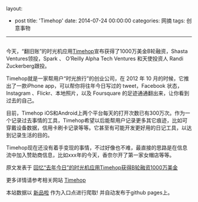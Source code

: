 layout: 
  - post 
title: 'Timehop' 
date: 2014-07-24 00:00:00 
categories: 网摘 
tags: 创意事物 
---

<p><img src="http://a.36krcnd.com/photo/2014/c85e1a982e400ba0219fe194d68b403f.jpg" alt=""/></p>

<p>今天，“翻旧账”的时光机应用<a target="_blank" data-no-turbolink="true" href="http://www.36kr.com/p/210719.html">Timehop</a>宣布获得了1000万美金B轮融资，Shasta Ventures领投，Spark 、 O’Reilly Alpha Tech Ventures 和天使投资人 Randi Zuckerberg跟投。</p>

<p>Timehop就是一家帮用户“时光旅行”的创业公司，在 2012 年 10 月的时候，它推出了一款iPhone app，可以帮你将往年今日写过的 tweet，Facebook 状态，Instagram 、Flickr、本地照片，以及 Foursquare 的足迹通通翻出来，让你看到过去的自己。</p>

<p>目前，Timehop iOS和Android上两个平台每天的打开次数已有300万次。作为一个记录过去事情的工具，Timehop希望以后能帮用户记录更多其它痕迹，比如可穿戴设备数据，信用卡刷卡记录等等。它甚至有可能开发更好用的日记工具，以达到记录生活的目的。</p>

<p>Timehop现在还没有着手变现的事情，不过好像也不难，最直接的思路是在信息流中加入赞助商信息，比如xxx年的今天，香奈尔开了第一家女帽店等等。</p>
					<p></p>
					<p></p>  



原文发表于 [回忆“去年今日”的时光机应用Timehop获得B轮融资1000万美金](http://www.36kr.com/p/214009.html)  

更多详情请参考相关网站 [Timehop](http://timehop.com/)  

本站数据以 [新品啦](http://xinpinla.com/) 作为入口点进行爬取! 并自动发布于github pages上。  
